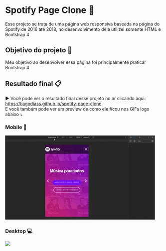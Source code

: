 # Spotify Page Clone :musical_note:
Esse projeto se trata de uma página web responsiva baseada na página do Spotify de 2016 até 2018, no desenvolvimento dela utilizei somente HTML e Bootstrap 4

## Objetivo do projeto :dart:
Meu objetivo ao desenvolver essa página foi principalmente praticar Bootstrap 4

## Resultado final :clipboard:

:arrow_forward: Você pode ver o resultado final desse projeto no ar clicando aqui: https://tiagodiass.github.io/spotify-page-clone<br>
E você também pode ver um preview de como ele ficou nos GIFs logo abaixo :arrow_heading_down:<br>

### Mobile :iphone:
![](GIF_Spotify_Mobile.gif)


### Desktop :computer:
![](GIF_Spotify_Web.gif)

